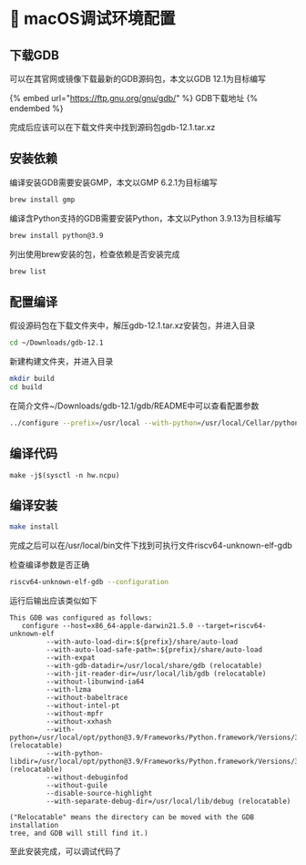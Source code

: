 # 🐛 macOS调试环境配置

## 下载GDB

可以在其官网或镜像下载最新的GDB源码包，本文以GDB 12.1为目标编写

{% embed url="https://ftp.gnu.org/gnu/gdb/" %}
GDB下载地址
{% endembed %}

完成后应该可以在下载文件夹中找到源码包gdb-12.1.tar.xz

## 安装依赖

编译安装GDB需要安装GMP，本文以GMP 6.2.1为目标编写

```bash
brew install gmp
```

编译含Python支持的GDB需要安装Python，本文以Python 3.9.13为目标编写

```bash
brew install python@3.9
```

列出使用brew安装的包，检查依赖是否安装完成

```bash
brew list
```

## 配置编译

假设源码包在下载文件夹中，解压gdb-12.1.tar.xz安装包，并进入目录

```bash
cd ~/Downloads/gdb-12.1
```

新建构建文件夹，并进入目录

```bash
mkdir build
cd build
```

在简介文件\~/Downloads/gdb-12.1/gdb/README中可以查看配置参数

```bash
../configure --prefix=/usr/local --with-python=/usr/local/Cellar/python@3.9/3.9.13_1/libexec/bin/python --target=riscv64-unknown-elf --enable-tui=yes --enable-werror=no
```

## 编译代码

```
make -j$(sysctl -n hw.ncpu)
```

## 编译安装

```bash
make install
```

完成之后可以在/usr/local/bin文件下找到可执行文件riscv64-unknown-elf-gdb

检查编译参数是否正确

```bash
riscv64-unknown-elf-gdb --configuration
```

运行后输出应该类似如下

```
This GDB was configured as follows:
   configure --host=x86_64-apple-darwin21.5.0 --target=riscv64-unknown-elf
	     --with-auto-load-dir=:${prefix}/share/auto-load
	     --with-auto-load-safe-path=:${prefix}/share/auto-load
	     --with-expat
	     --with-gdb-datadir=/usr/local/share/gdb (relocatable)
	     --with-jit-reader-dir=/usr/local/lib/gdb (relocatable)
	     --without-libunwind-ia64
	     --with-lzma
	     --without-babeltrace
	     --without-intel-pt
	     --without-mpfr
	     --without-xxhash
	     --with-python=/usr/local/opt/python@3.9/Frameworks/Python.framework/Versions/3.9 (relocatable)
	     --with-python-libdir=/usr/local/opt/python@3.9/Frameworks/Python.framework/Versions/3.9/lib (relocatable)
	     --without-debuginfod
	     --without-guile
	     --disable-source-highlight
	     --with-separate-debug-dir=/usr/local/lib/debug (relocatable)

("Relocatable" means the directory can be moved with the GDB installation
tree, and GDB will still find it.)
```

至此安装完成，可以调试代码了
